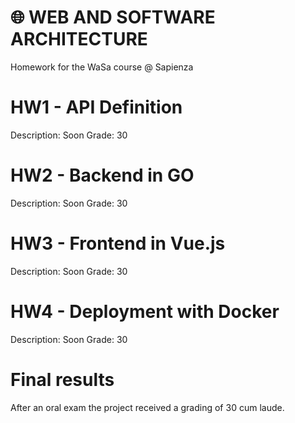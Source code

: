 # 🌐 WEB AND SOFTWARE ARCHITECTURE
Homework for the WaSa course @ Sapienza

# HW1 - API Definition
Description: Soon
Grade: 30

# HW2 - Backend in GO
Description: Soon
Grade: 30

# HW3 - Frontend in Vue.js
Description: Soon
Grade: 30

# HW4 - Deployment with Docker
Description: Soon
Grade: 30

# Final results
After an oral exam the project received a grading of 30 cum laude.

